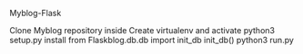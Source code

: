 Myblog-Flask

Clone Myblog repository inside
Create virtualenv and activate
python3 setup.py install
from Flaskblog.db.db import init_db
init_db()
python3 run.py

